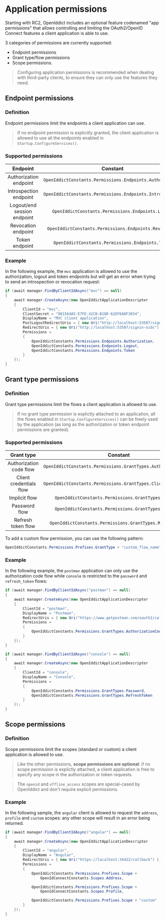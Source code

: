 # Application permissions

Starting with RC2, OpenIddict includes an optional feature codenamed "app permissions" that allows
controlling and limiting the OAuth2/OpenID Connect features a client application is able to use.

3 categories of permissions are currently supported:
  - Endpoint permissions
  - Grant type/flow permissions
  - Scope permissions.

> Configuring application permissions is recommended when dealing with
third-party clients, to ensure they can only use the features they need. 

## Endpoint permissions

### Definition

Endpoint permissions limit the endpoints a client application can use.

> If no endpoint permission is explicitly granted, the client application
is allowed to use all the endpoints enabled in `Startup.ConfigureServices()`.

### Supported permissions

|           Endpoint          |                          Constant                         |
|:---------------------------:|:---------------------------------------------------------:|
| Authorization endpoint      | `OpenIddictConstants.Permissions.Endpoints.Authorization` |
| Introspection endpoint      | `OpenIddictConstants.Permissions.Endpoints.Introspection` |
| Logout/end session endpoint | `OpenIddictConstants.Permissions.Endpoints.Logout`        |
| Revocation endpoint         | `OpenIddictConstants.Permissions.Endpoints.Revocation`    |
| Token endpoint              | `OpenIddictConstants.Permissions.Endpoints.Token`         |

### Example

In the following example, the `mvc` application is allowed to use the authorization, logout and
token endpoints but will get an error when trying to send an introspection or revocation request:

```csharp
if (await manager.FindByClientIdAsync("mvc") == null)
{
    await manager.CreateAsync(new OpenIddictApplicationDescriptor
    {
        ClientId = "mvc",
        ClientSecret = "901564A5-E7FE-42CB-B10D-61EF6A8F3654",
        DisplayName = "MVC client application",
        PostLogoutRedirectUris = { new Uri("http://localhost:53507/signout-callback-oidc") },
        RedirectUris = { new Uri("http://localhost:53507/signin-oidc") },
        Permissions =
        {
            OpenIddictConstants.Permissions.Endpoints.Authorization,
            OpenIddictConstants.Permissions.Endpoints.Logout,
            OpenIddictConstants.Permissions.Endpoints.Token
        }
    });
}
```

## Grant type permissions

### Definition

Grant type permissions limit the flows a client application is allowed to use.

> If no grant type permission is explictly attached to an application, all the flows enabled in `Startup.ConfigureServices()`
can be freely used by the application (as long as the authorization or token endpoint permissions are granted).

### Supported permissions

|        Grant type       |                            Constant                            |
|:-----------------------:|:--------------------------------------------------------------:|
| Authorization code flow | `OpenIddictConstants.Permissions.GrantTypes.AuthorizationCode` |
| Client credentials flow | `OpenIddictConstants.Permissions.GrantTypes.ClientCredentials` |
| Implicit flow           | `OpenIddictConstants.Permissions.GrantTypes.Implicit`          |
| Password flow           | `OpenIddictConstants.Permissions.GrantTypes.Password`          |
| Refresh token flow      | `OpenIddictConstants.Permissions.GrantTypes.RefreshToken`      |

To add a custom flow permission, you can use the following pattern:
```csharp
OpenIddictConstants.Permissions.Prefixes.GrantType + "custom_flow_name"
```

### Example

In the following example, the `postman` application can only use the authorization code flow
while `console` is restricted to the `password` and `refresh_token` flows:

```csharp
if (await manager.FindByClientIdAsync("postman") == null)
{
    await manager.CreateAsync(new OpenIddictApplicationDescriptor
    {
        ClientId = "postman",
        DisplayName = "Postman",
        RedirectUris = { new Uri("https://www.getpostman.com/oauth2/callback") },
        Permissions =
        {
            OpenIddictConstants.Permissions.GrantTypes.AuthorizationCode
        }
    });
}

if (await manager.FindByClientIdAsync("console") == null)
{
    await manager.CreateAsync(new OpenIddictApplicationDescriptor
    {
        ClientId = "console",
        DisplayName = "Console",
        Permissions =
        {
            OpenIddictConstants.Permissions.GrantTypes.Password,
            OpenIddictConstants.Permissions.GrantTypes.RefreshToken
        }
    });
}
```

## Scope permissions

### Definition

Scope permissions limit the scopes (standard or custom) a client application is allowed to use.

> Like the other permissions, **scope permissions are optional**: if no scope permission is explictly attached,
a client application is free to specify any scope in the authorization or token requests.

> The `openid` and `offline_access` scopes are special-cased by OpenIddict and don't require explicit permissions.

### Example

In the following sample, the `angular` client is allowed to request the `address`,
`profile` and `custom` scopes: any other scope will result in an error being returned.

```csharp
if (await manager.FindByClientIdAsync("angular") == null)
{
    await manager.CreateAsync(new OpenIddictApplicationDescriptor
    {
        ClientId = "angular",
        DisplayName = "Angular",
        RedirectUris = { new Uri("https://localhost:34422/callback") },
        Permissions =
        {
            OpenIddictConstants.Permissions.Prefixes.Scope +
                OpenIdConnectConstants.Scopes.Address,

            OpenIddictConstants.Permissions.Prefixes.Scope +
                OpenIdConnectConstants.Scopes.Profile,

            OpenIddictConstants.Permissions.Prefixes.Scope + "custom"
        }
    });
}
```